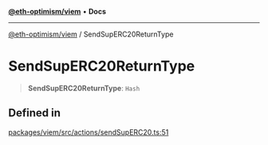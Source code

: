 [**@eth-optimism/viem**](../README.md) • **Docs**

***

[@eth-optimism/viem](../README.md) / SendSupERC20ReturnType

# SendSupERC20ReturnType

> **SendSupERC20ReturnType**: `Hash`

## Defined in

[packages/viem/src/actions/sendSupERC20.ts:51](https://github.com/ethereum-optimism/ecosystem/blob/ab77241754eb52e5f63719e48141efd7250e972b/packages/viem/src/actions/sendSupERC20.ts#L51)
